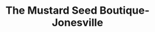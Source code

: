 ---
title: "The Mustard Seed Boutique- Jonesville"
url: /jonesville/the-mustard-seed-boutique-jonesville/
shop: clothes
---